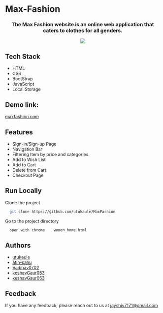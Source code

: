 # Max-Fashion
<h3 align="center">The Max Fashion website is an online web application that caters to clothes for all genders.</h3>
<div align="center">
<img  src="https://images.freekaamaal.com/post_images/1578980316.png">
</div>


## Tech Stack
- HTML
- CSS
- BootStrap
- JavaScript
- Local Storage


## Demo link:
<a href="https://maxfashionkeshav.netlify.app/">maxfashion.com</a>


## Features

- Sign-in/Sign-up Page
- Navigation Bar
- Filtering Item by price and categories
- Add to Wish List
- Add to Cart
- Delete from Cart
- Checkout Page


## Run Locally

Clone the project

```bash
  git clone https://github.com/utukaule/MaxFashion
```

Go to the project directory


```bash
  open with chrome    women_home.html
```


## Authors

- [utukaule](https://github.com/utukaule)
- [atin-sahu](https://github.com/atin-sahu)
- [Vaibhav0702](https://github.com/Vaibhav0702)
- [keshavGaur053](https://github.com/keshavGaur053)
- [keshavGaur053](https://github.com/keshavGaur053)


## Feedback

If you have any feedback, please reach out to us at jayshiv7171@gmail.com



